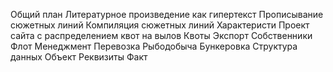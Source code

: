 Общий план
Литературное произведение как гипертекст
Прописывание сюжетных линий
Компиляция сюжетных линий
Характеристи
Проект сайта с распределением квот на вылов 
Квоты
Экспорт
Собственники
Флот
Менеджмент
Перевозка
Рыбодобыча
Бункеровка
Структура данных
Объект
    Реквизиты
Факт
    